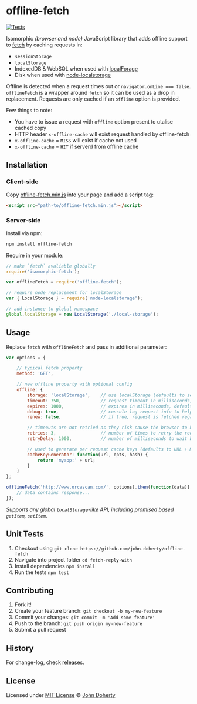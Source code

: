 # offline-fetch

[![Tests](https://github.com/john-doherty/offline-fetch/actions/workflows/ci.yml/badge.svg)](https://github.com/john-doherty/offline-fetch/actions/workflows/ci.yml)

Isomorphic _(browser and node)_ JavaScript library that adds offline support to [fetch](https://davidwalsh.name/fetch) by caching requests in:

* `sessionStorage`
* `localStorage`
* IndexedDB & WebSQL when used with [localForage](https://github.com/localForage/localForage)
* Disk when used with [node-localstorage](https://www.npmjs.com/package/node-localstorage)

Offline is detected when a request times out or `navigator.onLine === false`. `offlineFetch` is a wrapper around `fetch` so it can be used as a drop in replacement. Requests are only cached if an `offline` option is provided.

Few things to note:
* You have to issue a request with `offline` option present to utalise cached copy
* HTTP header `x-offline-cache` will exist request handled by offline-fetch
* `x-offline-cache` = `MISS` will exist if cache not used
* `x-offline-cache` = `HIT` if serverd from offline cache

## Installation

### Client-side

Copy [offline-fetch.min.js](dist/offline-fetch.min.js) into your page and add a script tag:

```html
<script src="path-to/offline-fetch.min.js"></script>
```

### Server-side

Install via npm:

```bash
npm install offline-fetch
```

Require in your module:

```js
// make `fetch` avaliable globally
require('isomorphic-fetch');

var offlineFetch = require('offline-fetch');

// require node replacement for localStorage
var { LocalStorage } = require('node-localstorage');

// add instance to global namespace
global.localStorage = new LocalStorage('./local-storage');
```

## Usage

Replace `fetch` with `offlineFetch` and pass in additional parameter:

```js
var options = {

    // typical fetch property
    method: 'GET',

    // new offline property with optional config
    offline: {
        storage: 'localStorage',    // use localStorage (defaults to sessionStorage)
        timeout: 750,               // request timeout in milliseconds, defaults 730ms
        expires: 1000,              // expires in milliseconds, defaults 1000ms (set to -1 to check for updates with every request)
        debug: true,                // console log request info to help with debugging
        renew: false,               // if true, request is fetched regardless of expire state. Response is and added to cache

        // timeouts are not retried as they risk cause the browser to hang
        retries: 3,                 // number of times to retry the request before considering it failed, default 3 (timeouts are not retried)
        retryDelay: 1000,           // number of milliseconds to wait between each retry

        // used to generate per request cache keys (defaults to URL + METHOD hash if not provided)
        cacheKeyGenerator: function(url, opts, hash) {
            return 'myapp:' + url;
        }
    }
};

offlineFetch('http://www.orcascan.com/', options).then(function(data){
    // data contains response...
});
```

_Supports any global `localStorage`-like API, including promised based `getItem`, `setItem`._

## Unit Tests

1. Checkout using `git clone https://github.com/john-doherty/offline-fetch`
2. Navigate into project folder `cd fetch-reply-with`
3. Install dependencies `npm install`
4. Run the tests `npm test`

## Contributing

1. Fork it!
2. Create your feature branch: `git checkout -b my-new-feature`
3. Commit your changes: `git commit -m 'Add some feature'`
4. Push to the branch: `git push origin my-new-feature`
5. Submit a pull request

## History

For change-log, check [releases](https://github.com/john-doherty/offline-fetch/releases).

## License

Licensed under [MIT License](LICENSE) &copy; [John Doherty](https://twitter.com/mrJohnDoherty)